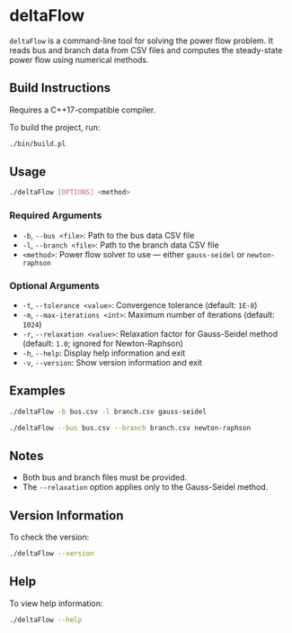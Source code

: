 # deltaFlow

`deltaFlow` is a command-line tool for solving the power flow problem. It reads bus and branch data from CSV files and computes the steady-state power flow using numerical methods.

## Build Instructions

Requires a C++17-compatible compiler.

To build the project, run:

```sh
./bin/build.pl
```

## Usage

```sh
./deltaFlow [OPTIONS] <method>
```

### Required Arguments

* `-b`, `--bus <file>`: Path to the bus data CSV file
* `-l`, `--branch <file>`: Path to the branch data CSV file
* `<method>`: Power flow solver to use — either `gauss-seidel` or `newton-raphson`

### Optional Arguments

* `-t`, `--tolerance <value>`: Convergence tolerance (default: `1E-8`)
* `-m`, `--max-iterations <int>`: Maximum number of iterations (default: `1024`)
* `-r`, `--relaxation <value>`: Relaxation factor for Gauss-Seidel method (default: `1.0`; ignored for Newton-Raphson)
* `-h`, `--help`: Display help information and exit
* `-v`, `--version`: Show version information and exit

## Examples

```sh
./deltaFlow -b bus.csv -l branch.csv gauss-seidel
```

```sh
./deltaFlow --bus bus.csv --branch branch.csv newton-raphson
```

## Notes

* Both bus and branch files must be provided.
* The `--relaxation` option applies only to the Gauss-Seidel method.

## Version Information

To check the version:

```sh
./deltaFlow --version
```

## Help

To view help information:

```sh
./deltaFlow --help
```
